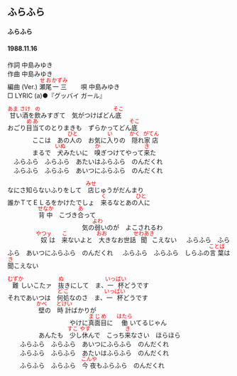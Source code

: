 <style type="text/css">
	ruby{
	    ruby-position: over;
	}
	ruby > rt{font-size: 12px;color:red;}
	p{font:16px;font-size: '楷体'}
</style>
## ふらふら
#### ふらふら
#### 1988.11.16


作詞     中島みゆき  
作曲      中島みゆき  
編曲 (Ver.) <ruby><rb>瀬尾</rb><rp>(</rp><rt>せお</rt><rp>)</rp></ruby><ruby><rb>一三</rb><rp>(</rp><rt>かずみ</rt><rp>)</rp></ruby>　　 
唄     中島みゆき   
□ LYRIC (a)●『グッバイ ガール』　　   
  
<ruby><rb>甘</rb><rp>(</rp><rt>あま</rt><rp>)</rp></ruby>い<ruby><rb>酒</rb><rp>(</rp><rt>さけ</rt><rp>)</rp></ruby>を<ruby><rb>飲</rb><rp>(</rp><rt>の</rt><rp>)</rp></ruby>みすぎて　気がつけばどん<ruby><rb>底</rb><rp>(</rp><rt>そこ</rt><rp>)</rp></ruby>  
おごり<ruby><rb>目当</rb><rp>(</rp><rt>めあ</rt><rp>)</rp></ruby>てのとりまきも　ずらかってどん<ruby><rb>底</rb><rp>(</rp><rt>そこ</rt><rp>)</rp></ruby>  
　　　　ここは　あの<ruby><rb>人</rb><rp>(</rp><rt>ひと</rt><rp>)</rp></ruby>の　お気に<ruby><rb>入</rb><rp>(</rp><rt>い</rt><rp>)</rp></ruby>りの　<ruby><rb>隠</rb><rp>(</rp><rt>かく</rt><rp>)</rp></ruby>れ<ruby><rb>家店</rb><rp>(</rp><rt>がてん</rt><rp>)</rp></ruby>  
　　　　まるで　<ruby><rb>犬</rb><rp>(</rp><rt>いぬ</rt><rp>)</rp></ruby>みたいに　<ruby><rb>嗅</rb><rp>(</rp><rt>か</rt><rp>)</rp></ruby>ぎつけてやって<ruby><rb>来</rb><rp>(</rp><rt>き</rt><rp>)</rp></ruby>た  
　ふらふら　ふらふら　あたいはふらふら　のんだくれ  
　ふらふら　ふらふら　あいつにふらふら　のんだくれ  
  
なにさ知らないふりをして　<ruby><rb>店</rb><rp>(</rp><rt>みせ</rt><rp>)</rp></ruby>じゅうがだんまり  
誰かＴ</rb><rp>(</rp><rt>て</rt><rp>)</rp></ruby>ＥＬ</rb><rp>(</rp><rt>る</rt><rp>)</rp></ruby>をかけたでしょ　<ruby><rb>来</rb><rp>(</rp><rt>く</rt><rp>)</rp></ruby>るなとあの<ruby><rb>人</rb><rp>(</rp><rt>ひと</rt><rp>)</rp></ruby>に  
　　　　　<ruby><rb>背中</rb><rp>(</rp><rt>せなか</rt><rp>)</rp></ruby>　こづき<ruby><rb>合</rb><rp>(</rp><rt>あ</rt><rp>)</rp></ruby>って  
　　　　　　　　　　　　気の<ruby><rb>弱</rb><rp>(</rp><rt>よわ</rt><rp>)</rp></ruby>いのが　よこされるわ  
　　　　　<ruby><rb>奴</rb><rp>(</rp><rt>やつｙ</rt><rp>)</rp></ruby>は　<ruby><rb>来</rb><rp>(</rp><rt>こ</rt><rp>)</rp></ruby>ないよと　<ruby><rb>大</rb><rp>(</rp><rt>おお</rt><rp>)</rp></ruby>きなお<ruby><rb>世話<ruby><rb>聞</rb><rp>(</rp><rt>せわあき</rt><rp>)</rp></ruby>こえない  
　ふらふら　ふらふら　あいつにふらふら　のんだくれ  
　ふらふら　ふらふら　しらふの<ruby><rb>言葉</rb><rp>(</rp><rt>ことば</rt><rp>)</rp></ruby>は　<ruby><rb>聞</rb><rp>(</rp><rt>き</rt><rp>)</rp></ruby>こえない  
  
<ruby><rb>難</rb><rp>(</rp><rt>むずか</rt><rp>)</rp></ruby>しいこたァ　<ruby><rb>抜</rb><rp>(</rp><rt>ぬ</rt><rp>)</rp></ruby>きにして　ま、<ruby><rb>一杯</rb><rp>(</rp><rt>いっばい</rt><rp>)</rp></ruby>どうです  
それであいつは　<ruby><rb>何処</rb><rp>(</rp><rt>どこ</rt><rp>)</rp></ruby>なのさ　ま、<ruby><rb>一杯</rb><rp>(</rp><rt>いっばい</rt><rp>)</rp></ruby>どうです  
　　　　　<ruby><rb>壁</rb><rp>(</rp><rt>かべ</rt><rp>)</rp></ruby>の　<ruby><rb>時計</rb><rp>(</rp><rt>とけい</rt><rp>)</rp></ruby>ばかりが  
　　　　　　　　　　やけに<ruby><rb>真面目</rb><rp>(</rp><rt>まじめ</rt><rp>)</rp></ruby>に　<ruby><rb>働</rb><rp>(</rp><rt>はたら</rt><rp>)</rp></ruby>いてるじゃん  
　　　　　あんたも　<ruby><rb>少</rb><rp>(</rp><rt>すこ</rt><rp>)</rp></ruby>し<ruby><rb>休</rb><rp>(</rp><rt>やす</rt><rp>)</rp></ruby>んで　こっち<ruby><rb>来</rb><rp>(</rp><rt>き</rt><rp>)</rp></ruby>なさい　ほらほら  
　　ふらふら　ふらふら　あいつにふらふら　のんだくれ  
　　ふらふら　ふらふら　あたいはふらふら　のんだくれ  
　　ふらふら　ふらふら　<ruby><rb>今夜</rb><rp>(</rp><rt>こんや</rt><rp>)</rp></ruby>もふらふら　のんだくれ  